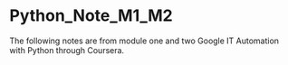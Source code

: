 # Python_Note_M1_M2
The following notes are from module one and two Google IT Automation with Python through Coursera.
